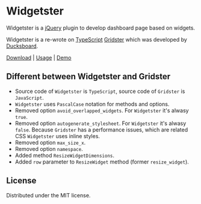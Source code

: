 Widgetster
===========

Widgetster is a [jQuery](http://jquery.com/) plugin to develop dashboard page based on widgets.

Widgetster is a re-wrote on [TypeScript](http://www.typescriptlang.org/) [Gridster](http://gridster.net/) which was developed by [Ducksboard](https://github.com/ducksboard).

[Download](https://bitbucket.org/DuC/widgetster/downloads) | [Usage](https://bitbucket.org/DuC/widgetster/wiki/Home) | [Demo](http://widgetster.bitbucket.org/)

## Different between Widgetster and Gridster

* Source code of `Widgetster` is `TypeScript`, source code of `Gridster` is `JavaScript`.
* `Widgetster` uses `PascalCase` notation for methods and options.
* Removed option `avoid_overlapped_widgets`. For `Widgetster` it's alwasy `true`.
* Removed option `autogenerate_stylesheet`. For `Widgetster` it's alwasy `false`. Because `Gridster` has a performance issues, which are related CSS `Widgetster` uses inline styles.
* Removed option `max_size_x`.
* Removed option `namespace`.
* Added method `ResizeWidgetDimensions`.
* Added `row` parameter to `ResizeWidget` method (former `resize_widget`).


## License

Distributed under the MIT license.